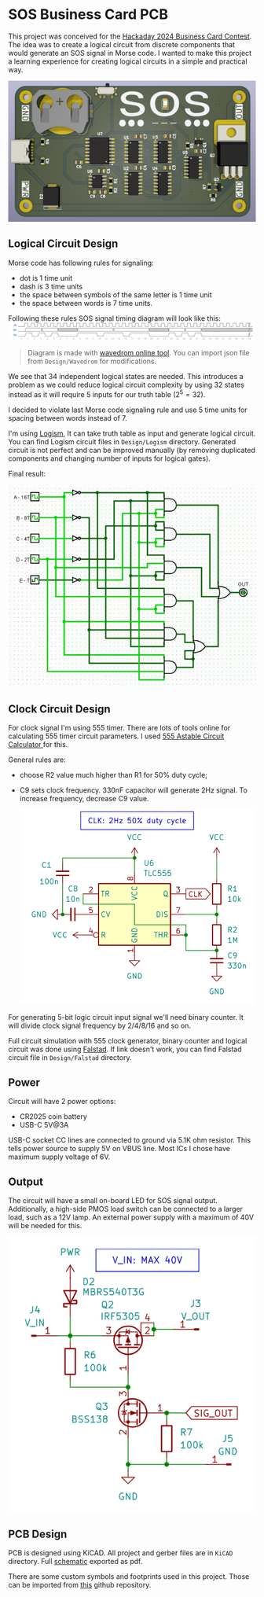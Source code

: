 # SOS Business Card PCB

This project was conceived for the [Hackaday 2024 Business Card Contest](https://hackaday.io/contest/195949-2024-business-card-contest). The idea was to create a logical circuit from discrete components that would generate an SOS signal in Morse code. I wanted to make this project a learning experience for creating logical circuits in a simple and practical way.

![pcb](Design/Images/pcb_top.png)

## Logical Circuit Design

Morse code has following rules for signaling:

- dot is 1 time unit
- dash is 3 time units
- the space between symbols of the same letter is 1 time unit
- the space between words is 7 time units.

Following these rules SOS signal timing diagram will look like this:
![wavedrome](Design/Wavedrom/waveform.png)

> Diagram is made with [wavedrom online tool](https://wavedrom.com/editor.html). You can import json file from `Design/Wavedrom` for modifications.

We see that 34 independent logical states are needed. This introduces a problem as we could reduce logical circuit complexity by using 32 states instead as it will require 5 inputs for our truth table $(2^5=32)$.

I decided to violate last Morse code signaling rule and use 5 time units for spacing between words instead of 7.

I'm using [Logism](http://www.cburch.com/logisim/), It can take truth table as input and generate logical circuit. You can find Logism circuit files in `Design/Logism` directory. Generated circuit is not perfect and can be improved manually (by removing duplicated components and changing number of inputs for logical gates).

Final result:

<p align="center">
  <img src="Design/Logism/simulation.gif" alt="logism">
</p>

## Clock Circuit Design

For clock signal I'm using 555 timer. There are lots of tools online for calculating 555 timer circuit parameters. I used [555 Astable Circuit Calculator ](https://ohmslawcalculator.com/555-astable-calculator) for this.

General rules are:

- choose R2 value much higher than R1 for 50% duty cycle;
- C9 sets clock frequency. 330nF capacitor will generate 2Hz signal. To increase frequency, decrease C9 value.

  ![555](Design/Images/555_schematic.png)

For generating 5-bit logic circuit input signal we'll need binary counter. It will divide clock signal frequency by 2/4/8/16 and so on.

Full circuit simulation with 555 clock generator, binary counter and logical circuit was done using [Falstad](https://tinyurl.com/2bdrotlr). If link doesn't work, you can find Falstad circuit file in `Design/Falstad` directory.

## Power

Circuit will have 2 power options:

- CR2025 coin battery
- USB-C 5V@3A

USB-C socket CC lines are connected to ground via 5.1K ohm resistor. This tells power source to supply 5V on VBUS line. Most ICs I chose have maximum supply voltage of 6V.

## Output

The circuit will have a small on-board LED for SOS signal output. Additionally, a high-side PMOS load switch can be connected to a larger load, such as a 12V lamp. An external power supply with a maximum of 40V will be needed for this.

![555](Design/Images/load_switch.png)

## PCB Design

PCB is designed using KiCAD. All project and gerber files are in `KiCAD` directory.
Full [schematic](schematic.pdf) exported as pdf.

There are some custom symbols and footprints used in this project. Those can be imported from [this](https://github.com/f5AFfMhv/my-kicad-libraries) github repository.
